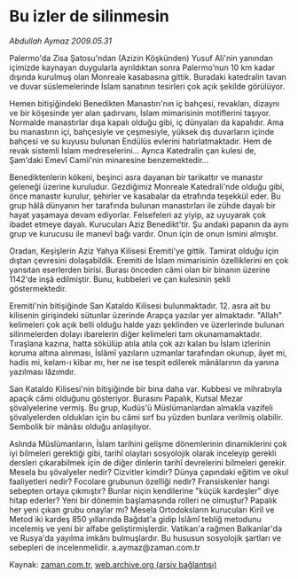 # Bu izler de silinmesin

*Abdullah Aymaz 2009.05.31*

<tr><td class="metin" colspan="2" style="padding-top: 20px; padding-left: 5px; padding-right: 10px;">Palermo'da Zisa Şatosu'ndan (Azizin Köşkünden) Yusuf Ali'nin yanından içimizde kaynayan duygularla ayrıldıktan sonra Palermo'nun 10 km kadar dışında kurulmuş olan Monreale kasabasına gittik. Buradaki katedralin tavan ve duvar süslemelerinde İslam sanatının tesirleri çok açık şekilde görülüyor.</td></tr><tr><td class="metin" colspan="2" style="padding-top: 20px; padding-left: 5px; padding-right: 10px;"><p>Hemen bitişiğindeki Benedikten Manastırı'nın iç bahçesi, revakları, dizaynı ve bir köşesinde yer alan şadırvanı, İslam mimarisinin motiflerini taşıyor. Normalde manastırlar dışa kapalı olduğu gibi, iç dünyaları da kapalıdır. Ama bu manastırın içi, bahçesiyle ve çeşmesiyle, yüksek dış duvarların içinde bahçesi ve su kuyusu bulunan Endülüs evlerini hatırlatmaktadır. Hem de revak sistemli İslam medreselerini... Ayrıca Katedralin çan kulesi de, Şam'daki Emevî Camii'nin minaresine benzemektedir...
<p>Benediktenlerin kökeni, beşinci asra dayanan bir tarikattır ve manastır geleneği üzerine kuruludur. Gezdiğimiz Monreale Katedrali'nde olduğu gibi, önce manastır kurulur, şehirler ve kasabalar da etrafında teşekkül eder. Bu grup hâlâ dünyanın her tarafında bulunan manastırları ile zühde dayalı bir hayat yaşamaya devam ediyorlar. Felsefeleri az yiyip, az uyuyarak çok ibadet etmeye dayalı. Kurucuları Aziz Benedikt'tir. Şu andaki papanın da aynı grup ve kurucusu ile manevî bağı vardır. Onun için de onun ismini almıştır.
<p>Oradan, Keşişlerin Aziz Yahya Kilisesi Eremiti'ye gittik. Tamirat olduğu için dıştan çevresini dolaşabildik. Eremiti de İslam mimarisinin özelliklerini en çok yansıtan eserlerden birisi. Burası önceden câmi olan bir binanın üzerine 1142'de inşâ edilmiştir. Bunu, kubbeleri ve çan kulesinin şekli göstermektedir.
<p>Eremiti'nin bitişiğinde San Kataldo Kilisesi bulunmaktadır. 12. asra ait bu kilisenin girişindeki sütunlar üzerinde Arapça yazılar yer almaktadır. "Allah" kelimeleri çok açık belli olduğu halde yazı şeklinden ve üzerlerinde bulunan silinmelerden dolayı ibarelerin diğer kelimeleri tam okunamamaktadır. Tıraşlana kazına, hatta sökülüp atıla atıla çok azı kalan bu İslam izlerinin koruma altına alınması, İslâmî yazıların uzmanlar tarafından okunup, âyet mi, hadis mi, kelam-ı kibar mı, her ne ise tespit edilerek mânâlarının da yanına yazılması lâzımdır.
<p>San Kataldo Kilisesi'nin bitişiğinde bir bina daha var. Kubbesi ve mihrabıyla apaçık câmi olduğunu gösteriyor. Burasını Papalık, Kutsal Mezar şövalyelerine vermiş. Bu grup, Kudüs'ü Müslümanlardan almakla vazifeli şövalyelerden oldukları için bu câmi sırf bu yüzden bunlara verilmiş olabilir. Sembolik bir mânâsı olduğu anlaşılıyor.
<p>Aslında Müslümanların, İslam tarihini gelişme dönemlerinin dinamiklerini çok iyi bilmeleri gerektiği gibi, tarihî olayları sosyolojik olarak inceleyip gerekli dersleri çıkarabilmek için de diğer dinlerin tarihî devrelerini bilmeleri gerekir. Mesela bu şövalyeler nedir? Cizvitler kimdir? Dünya çapındaki eğitim ve okul faaliyetleri nedir? Focolare grubunun özelliği nedir? Fransiskenler hangi sebepten ortaya çıkmıştır? Bunlar niçin kendilerine "küçük kardeşler" diye hitap ederler? Yeni bir dönemin başlamasında rolleri ne olmuştur? Papalık her yeni çıkan grubu onaylar mı? Mesela Ortodoksların kurucuları Kiril ve Metod iki kardeş 850 yıllarında Bağdat'a gidip İslâmî tebliğ metodunu incelemiş ve yeni bir alfabe geliştirmişlerdir. Vatikan'a rağmen Balkanlar'da ve Rusya'da yayılma imkânı bulmuşlardır. Bu hususun sosyolojik şartları ve sebepleri de incelenmelidir. a.aymaz@zaman.com.tr<br/></p></p></p></p></p></p></td></tr>

Kaynak: [zaman.com.tr](http://zaman.com.tr/yazar.do?yazino=853608), [web.archive.org (arşiv bağlantısı)](http://web.archive.org/web/20090705035213/http://www.zaman.com.tr:80/yazar.do?yazino=853608)
